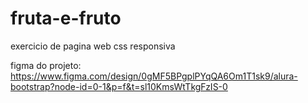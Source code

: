 # fruta-e-fruto
exercicio de pagina web css responsiva

figma do projeto: https://www.figma.com/design/0gMF5BPgplPYqQA6Om1T1sk9/alura-bootstrap?node-id=0-1&p=f&t=sl10KmsWtTkgFzIS-0
